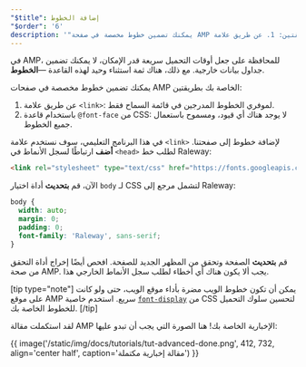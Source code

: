 ```yaml
---
"$title": إضافة الخطوط
"$order": '6'
description: '"يمكنك تضمين خطوط مخصصة في صفحة AMP بطريقتين: 1. عن طريق علامة <link>: لموفري الخطوط المدرجين في قائمة السماح فقط. 2. باستخدام ..."'
---
```


في AMP، للمحافظة على جعل أوقات التحميل سريعة قدر الإمكان، لا يمكنك تضمين جداول بيانات خارجية. مع ذلك، هناك ثمة استثناء وحيد لهذه القاعدة —**الخطوط**.

يمكنك تضمين خطوط مخصصة في صفحات AMP الخاصة بك بطريقتين:

1. عن طريق علامة `<link>`: لموفري الخطوط المدرجين في قائمة السماح فقط.
2. باستخدام قاعدة `@font-face` من CSS: لا يوجد هناك أي قيود، ومسموح باستعمال جميع الخطوط.

في هذا البرنامج التعليمي، سوف نستخدم علامة `<link>` لإضافة خطوط إلى صفحتنا. **أضف** ارتباطًا لسجل الأنماط في `<head>` لطلب خط Raleway:

```html
<link rel="stylesheet" type="text/css" href="https://fonts.googleapis.com/css?family=Raleway">
```

الآن، قم **بتحديث** أداة اختيار `body` لـ CSS لتشمل مرجع إلى Raleway:

```css
body {
  width: auto;
  margin: 0;
  padding: 0;
  font-family: 'Raleway', sans-serif;
}
```

قم **بتحديث** الصفحة وتحقق من المظهر الجديد للصفحة. افحص أيضًا إخراج أداة التحقق من صحة AMP. يجب ألا يكون هناك أي أخطاء لطلب سجل الأنماط الخارجي هذا.

[tip type="note"] يمكن أن تكون خطوط الويب مضرة بأداء موقع الويب، حتى ولو كانت على موقع AMP سريع. استخدم خاصية [`font-display`](https://developer.mozilla.org/en-US/docs/Web/CSS/@font-face/font-display) من CSS لتحسين سلوك التحميل للخطوط الخاصة بك. [/tip]

لقد استكملت مقالة AMP الإخبارية الخاصة بك! هنا الصورة التي يجب أن تبدو عليها:

{{ image('/static/img/docs/tutorials/tut-advanced-done.png', 412, 732, align='center half', caption='مقالة إخبارية مكتملة') }}
